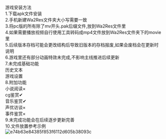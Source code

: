 游戏安装方法  
1.下载apk文件安装  
2.手机新建Wa2Res文件夹大小写需要一致  
3.将pc版的所有除了mv开头.pak后缀文件,放到Wa2Res文件里  
4.如果需要播放视频自行使用工具转码成mp4文件放到Wa2Res文件夹下的movie里  
5.后续版本存档可能会更改结构后导致旧版本的存档报废,如果会废档会在更新时说明  
6.游戏里还有部分动画特效未完成,不影响主线推进后续更新  
7.未完成基础功能  
  历史文本  
  游戏设置  
8.附加功能  
  小说阅读×  
  cg鉴赏✔  
  音乐鉴赏✔  
  声优访谈×  
  事件鉴赏×  
9.未完成功能会在后续逐步更新完善  
10.文件放置参考示例  
![e74b63e84385f853f6112d605b38093c](https://github.com/user-attachments/assets/303a7d6e-99e1-4683-bed9-671d271e08be)

